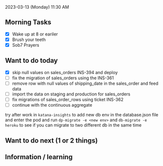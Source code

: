 
2023-03-13 (Monday)
11:30 AM

## Morning Tasks
- [x] Wake up at 8 or eariler
- [x] Brush your teeth
- [x] Sob7 Prayers

## Want to do today
- [x] skip null values on sales_orders INS-394 and deploy
- [ ] fix the migration of sales_orders using the INS-361
- [ ] remove row with null values of shipping_date in the sales_order and feed data
- [ ] import the data on staging and production for sales_orders
- [ ] fix migrations of sales_order_rows using ticket INS-362
- [ ] continue with the continuous aggregate

try after work in `katana-insights` to add new db env in the database.json file and enter the pod and run `dp-migrate -e <new env>` and `db-migrate -e heroku` to see if you can migrate to two different db in the same time

## Want to do next (1 or 2 things)

## Information / learning
